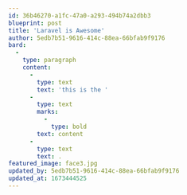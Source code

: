 ```yaml
---
id: 36b46270-a1fc-47a0-a293-494b74a2dbb3
blueprint: post
title: 'Laravel is Awesome'
author: 5edb7b51-9616-414c-88ea-66bfab9f9176
bard:
  -
    type: paragraph
    content:
      -
        type: text
        text: 'this is the '
      -
        type: text
        marks:
          -
            type: bold
        text: content
      -
        type: text
        text: .
featured_image: face3.jpg
updated_by: 5edb7b51-9616-414c-88ea-66bfab9f9176
updated_at: 1673444525
---
```

